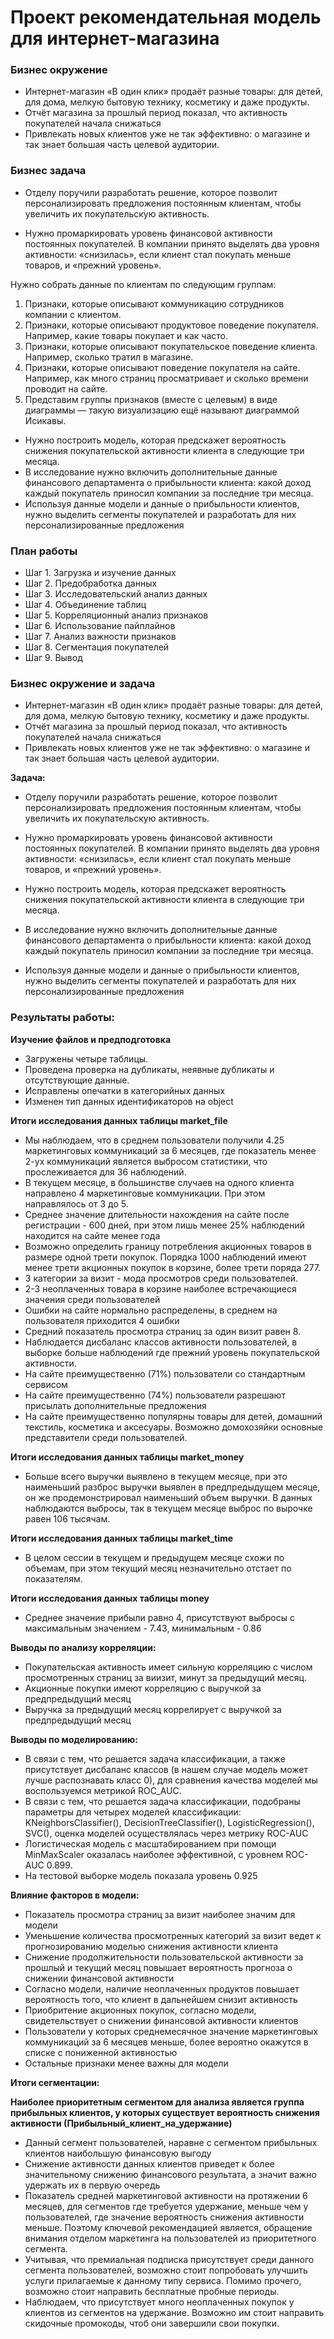# Проект рекомендательная модель для интернет-магазина

### Бизнес окружение
- Интернет-магазин «В один клик» продаёт разные товары: для детей, для дома, мелкую бытовую технику, косметику и даже продукты. 
- Отчёт магазина за прошлый период показал, что активность покупателей начала снижаться
- Привлекать новых клиентов уже не так эффективно: о магазине и так знает большая часть целевой аудитории.

### Бизнес задача
- Отделу поручили разработать решение, которое позволит персонализировать предложения постоянным клиентам, чтобы увеличить их покупательскую активность.

- Нужно промаркировать уровень финансовой активности постоянных покупателей. В компании принято выделять два уровня активности: «снизилась», если клиент стал покупать меньше товаров, и «прежний уровень».

Нужно собрать данные по клиентам по следующим группам:
1. Признаки, которые описывают коммуникацию сотрудников компании с клиентом.
2. Признаки, которые описывают продуктовое поведение покупателя. Например, какие товары покупает и как часто.
3. Признаки, которые описывают покупательское поведение клиента. Например, сколько тратил в магазине.
4. Признаки, которые описывают поведение покупателя на сайте. Например, как много страниц просматривает и сколько времени проводит на сайте.
5. Представим группы признаков (вместе с целевым) в виде диаграммы — такую визуализацию ещё называют диаграммой Исикавы.

- Нужно построить модель, которая предскажет вероятность снижения покупательской активности клиента в следующие три месяца.
- В исследование нужно включить дополнительные данные финансового департамента о прибыльности клиента: какой доход каждый покупатель приносил компании за последние три месяца.
- Используя данные модели и данные о прибыльности клиентов, нужно выделить сегменты покупателей и разработать для них персонализированные предложения


### План работы

- Шаг 1. Загрузка и изучение данных
- Шаг 2. Предобработка данных
- Шаг 3. Исследовательский анализ данных
- Шаг 4. Объединение таблиц
- Шаг 5. Корреляционный анализ признаков 
- Шаг 6. Использование пайплайнов
- Шаг 7. Анализ важности признаков
- Шаг 8. Сегментация покупателей
- Шаг 9. Вывод

### Бизнес окружение и задача

- Интернет-магазин «В один клик» продаёт разные товары: для детей, для дома, мелкую бытовую технику, косметику и даже продукты. 
- Отчёт магазина за прошлый период показал, что активность покупателей начала снижаться
- Привлекать новых клиентов уже не так эффективно: о магазине и так знает большая часть целевой аудитории.


__Задача:__

- Отделу поручили разработать решение, которое позволит персонализировать предложения постоянным клиентам, чтобы увеличить их покупательскую активность.

- Нужно промаркировать уровень финансовой активности постоянных покупателей. В компании принято выделять два уровня активности: «снизилась», если клиент стал покупать меньше товаров, и «прежний уровень».

- Нужно построить модель, которая предскажет вероятность снижения покупательской активности клиента в следующие три месяца.
- В исследование нужно включить дополнительные данные финансового департамента о прибыльности клиента: какой доход каждый покупатель приносил компании за последние три месяца.
- Используя данные модели и данные о прибыльности клиентов, нужно выделить сегменты покупателей и разработать для них персонализированные предложения

### Результаты работы:

__Изучение файлов и предподготовка__
- Загружены четыре таблицы. 
- Проведена проверка на дубликаты, неявные дубликаты и отсутствующие данные. 
- Исправлены опечатки в категорийных данных
- Изменен тип данных идентификаторов на object

__Итоги исследования данных таблицы market_file__
- Мы наблюдаем, что в среднем пользователи получили 4.25 маркетинговых коммуникаций за 6 месяцев, где показатель менее 2-ух коммуникаций является выбросом статистики, что прослеживается для 36 наблюдений.
- В текущем месяце, в большинстве случаев на одного клиента направлено 4 маркетинговые коммуникации. При этом направлялось от 3 до 5.
- Среднее значение длительности нахождения на сайте после регистрации - 600 дней, при этом лишь менее 25% наблюдений находится на сайте менее года
- Возможно определить границу потребления акционных товаров в размере одной трети покупок. Порядка 1000 наблюдений имеют менее трети акционных покупок в корзине, более трети поряда 277. 
- 3 категории за визит - мода просмотров среди пользователей.
- 2-3 неоплаченных товара в корзине наиболее встречающиеся значения среди пользователей
- Ошибки на сайте нормально распределены, в среднем на пользователя приходится 4 ошибки 
- Средний показатель просмотра страниц за один визит равен 8.
- Наблюдается дисбаланс классов активности пользователей, в выборке больше наблюдений где прежний уровень покупательской активности.
- На сайте преимущественно (71%) пользователи со стандартным сервисом
- На сайте преимущественно (74%) пользователи разрешают присылать дополнительные предложения
- На сайте преимущественно популярны товары для детей, домашний текстиль, косметика и аксесуары. Возможно домохозяйки основные представители среди пользователей.

__Итоги исследования данных таблицы market_money__
- Больше всего выручки выявлено в текущем месяце, при это наименьший разброс выручки выявлен в предпредыдущем месяце, он же продемонстрировал наименьший объем выручки. В данных наблюдаются выбросы, так в текущем месяце выброс по вырочке равен 106 тысячам.

__Итоги исследования данных таблицы market_time__
- В целом сессии в текущем и предыдущем месяце схожи по объемам, при этом текущий месяц незначительно отстает по показателям.

__Итоги исследования данных таблицы money__
- Среднее значение прибыли равно 4, присутствуют выбросы с максимальным значением - 7.43, минимальным - 0.86


__Выводы по анализу корреляции:__
- Покупательская активность имеет сильную корреляцию с числом просмотренных страниц за виизит, минут за предыдущий месяц.
- Акционные покупки имеют корреляцию с выручкой за предпредыдущий месяц
- Выручка за предыдущий месяц коррелирует с выручкой за предпредыдущий месяц

__Выводы по моделированию:__
- В связи с тем, что решается задача классификации, а также присутствует дисбаланс классов (в нашем случае модель может лучше распознавать класс 0), для сравнения качества моделей мы воспользуемся метрикой ROC_AUC.
- В связи с тем, что решается задача классификации, подобраны параметры для четырех моделей классификации: KNeighborsClassifier(), DecisionTreeClassifier(), LogisticRegression(), SVC(), оценка моделей осуществлялась через метрику ROC-AUC
- Логистическая модель с масштабированием при помощи MinMaxScaler оказалась наиболее эффективной, с уровнем ROC-AUC 0.899.
- На тестовой выборке модель показала уровень 0.925

__Влияние факторов в модели:__
- Показатель просмотра страниц за визит наиболее значим для модели
- Уменьшение количества просмотренных категорий за визит ведет к прогнозированию моделью снижения активности клиента
- Снижение продолжительности пользовательской активности за прошлый и текущий месяц повышает вероятность прогноза о снижении финансовой активности
- Согласно модели, наличие неоплаченных продуктов повышает вероятность того, что клиент в дальнейшем снизит активность
- Приобритение акционных покупок, согласно модели, свидетельствует о снижении финансовой активности клиентов
- Пользователи у которых среднемесячное значение маркетинговых коммуникаций за 6 месяцев меньше, более вероятно окажутся в списке с пониженной активностью
- Остальные признаки менее важны для модели

__Итоги сегментации:__

__Наиболее приоритетным сегментом для анализа является группа прибыльных клиентов, у которых существует вероятность снижения активности (Прибыльный_клиент_на_удержание)__
- Данный сегмент пользователей, наравне с сегментом прибыльных клиентов наибольшую финансовую выгоду
- Снижение активности данных клиентов приведет к более значительному снижению финансового результата, а значит важно удержать их в первую очередь
- Показатель средней маркетинговой активности на протяжении 6 месяцев, для сегментов где требуется удержание, меньше чем у пользователей, где значение вероятность снижения активности меньше. Поэтому ключевой рекомендацией является, обращение внимания отделом маркетинга на пользователей из приоритетного сегмента. 
- Учитывая, что премиальная подписка присутствует среди данного сегмента пользователей, возможно стоит попробовать улучшить услуги прилагаемые к данному типу сервиса. Помимо прочего, возможно стоит направить бесплатные пробные периоды.
- Наблюдаем, что присутствует много неоплаченных покупок у клиентов из сегментов на удержание. Возможно им стоит направить скидочные промокоды, чтоб они завершили свои покупки.
